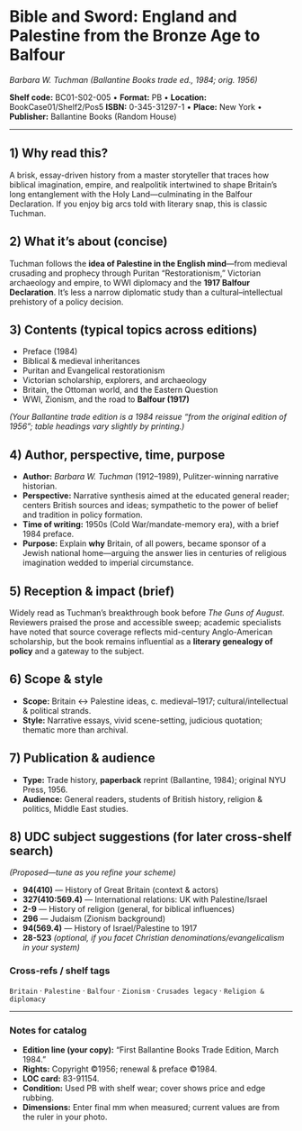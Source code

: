 # Bible and Sword: England and Palestine from the Bronze Age to Balfour

*Barbara W. Tuchman (Ballantine Books trade ed., 1984; orig. 1956)*

**Shelf code:** BC01-S02-005 • **Format:** PB • **Location:** BookCase01/Shelf2/Pos5
**ISBN:** 0-345-31297-1 • **Place:** New York • **Publisher:** Ballantine Books (Random House)

---

## 1) Why read this?

A brisk, essay-driven history from a master storyteller that traces how biblical imagination, empire, and realpolitik intertwined to shape Britain’s long entanglement with the Holy Land—culminating in the Balfour Declaration. If you enjoy big arcs told with literary snap, this is classic Tuchman.

## 2) What it’s about (concise)

Tuchman follows the **idea of Palestine in the English mind**—from medieval crusading and prophecy through Puritan “Restorationism,” Victorian archaeology and empire, to WWI diplomacy and the **1917 Balfour Declaration**. It’s less a narrow diplomatic study than a cultural–intellectual prehistory of a policy decision.

## 3) Contents (typical topics across editions)

* Preface (1984)
* Biblical & medieval inheritances
* Puritan and Evangelical restorationism
* Victorian scholarship, explorers, and archaeology
* Britain, the Ottoman world, and the Eastern Question
* WWI, Zionism, and the road to **Balfour (1917)**

*(Your Ballantine trade edition is a 1984 reissue “from the original edition of 1956”; table headings vary slightly by printing.)*

## 4) Author, perspective, time, purpose

* **Author:** *Barbara W. Tuchman* (1912–1989), Pulitzer-winning narrative historian.
* **Perspective:** Narrative synthesis aimed at the educated general reader; centers British sources and ideas; sympathetic to the power of belief and tradition in policy formation.
* **Time of writing:** 1950s (Cold War/mandate-memory era), with a brief 1984 preface.
* **Purpose:** Explain **why** Britain, of all powers, became sponsor of a Jewish national home—arguing the answer lies in centuries of religious imagination wedded to imperial circumstance.

## 5) Reception & impact (brief)

Widely read as Tuchman’s breakthrough book before *The Guns of August*. Reviewers praised the prose and accessible sweep; academic specialists have noted that source coverage reflects mid-century Anglo-American scholarship, but the book remains influential as a **literary genealogy of policy** and a gateway to the subject.

## 6) Scope & style

* **Scope:** Britain ↔ Palestine ideas, c. medieval–1917; cultural/intellectual & political strands.
* **Style:** Narrative essays, vivid scene-setting, judicious quotation; thematic more than archival.

## 7) Publication & audience

* **Type:** Trade history, **paperback** reprint (Ballantine, 1984); original NYU Press, 1956.
* **Audience:** General readers, students of British history, religion & politics, Middle East studies.

## 8) UDC subject suggestions (for later cross-shelf search)

*(Proposed—tune as you refine your scheme)*

* **94(410)** — History of Great Britain (context & actors)
* **327(410:569.4)** — International relations: UK with Palestine/Israel
* **2-9** — History of religion (general, for biblical influences)
* **296** — Judaism (Zionism background)
* **94(569.4)** — History of Israel/Palestine to 1917
* **28-523** *(optional, if you facet Christian denominations/evangelicalism in your system)*

### Cross-refs / shelf tags

`Britain` · `Palestine` · `Balfour` · `Zionism` · `Crusades legacy` · `Religion & diplomacy`

---

### Notes for catalog

* **Edition line (your copy):** “First Ballantine Books Trade Edition, March 1984.”
* **Rights:** Copyright ©1956; renewal & preface ©1984.
* **LOC card:** 83-91154.
* **Condition:** Used PB with shelf wear; cover shows price and edge rubbing.
* **Dimensions:** Enter final mm when measured; current values are from the ruler in your photo.
